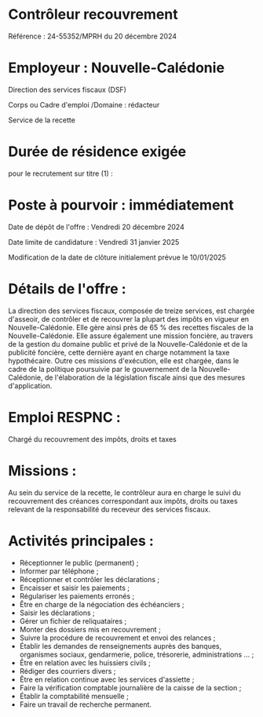 # Contrôleur recouvrement

Référence : 24-55352/MPRH du 20 décembre 2024

# Employeur : Nouvelle-Calédonie

Direction des services fiscaux (DSF)

Corps ou Cadre d'emploi /Domaine : rédacteur

Service de la recette

# Durée de résidence exigée

pour le recrutement sur titre (1) :

# Poste à pourvoir : immédiatement

Date de dépôt de l'offre : Vendredi 20 décembre 2024

Date limite de candidature : Vendredi 31 janvier 2025

Modification de la date de clôture initialement prévue le 10/01/2025

# Détails de l'offre :

La direction des services fiscaux, composée de treize services, est chargée d'asseoir, de contrôler et de recouvrer la plupart des impôts en vigueur en Nouvelle-Calédonie. Elle gère ainsi près de 65 % des recettes fiscales de la Nouvelle-Calédonie. Elle assure également une mission foncière, au travers de la gestion du domaine public et privé de la Nouvelle-Calédonie et de la publicité foncière, cette dernière ayant en charge notamment la taxe hypothécaire. Outre ces missions d'exécution, elle est chargée, dans le cadre de la politique poursuivie par le gouvernement de la Nouvelle-Calédonie, de l'élaboration de la législation fiscale ainsi que des mesures d'application.

# Emploi RESPNC :

Chargé du recouvrement des impôts, droits et taxes

# Missions :

Au sein du service de la recette, le contrôleur aura en charge le suivi du recouvrement des créances correspondant aux impôts, droits ou taxes relevant de la responsabilité du receveur des services fiscaux.

# Activités principales :

- Réceptionner le public (permanent) ;
- Informer par téléphone ;
- Réceptionner et contrôler les déclarations ;
- Encaisser et saisir les paiements ;
- Régulariser les paiements erronés ;
- Être en charge de la négociation des échéanciers ;
- Saisir les déclarations ;
- Gérer un fichier de reliquataires ;
- Monter des dossiers mis en recouvrement ;
- Suivre la procédure de recouvrement et envoi des relances ;
- Établir les demandes de renseignements auprès des banques, organismes sociaux, gendarmerie, police, trésorerie, administrations ... ;
- Être en relation avec les huissiers civils ;
- Rédiger des courriers divers ;
- Être en relation continue avec les services d'assiette ;
- Faire la vérification comptable journalière de la caisse de la section ;
- Établir la comptabilité mensuelle ;
- Faire un travail de recherche permanent.